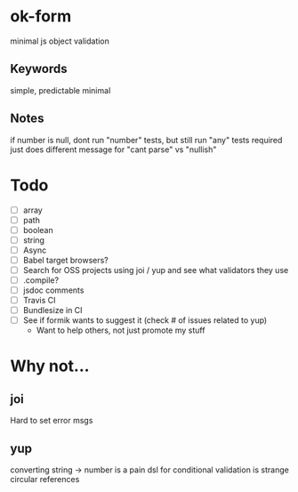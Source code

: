 # ok-form

minimal js object validation

## Keywords

simple, predictable
minimal

## Notes

if number is null, dont run "number" tests, but still run "any" tests
required just does different message for "cant parse" vs "nullish"

# Todo

- [ ] array
- [ ] path
- [ ] boolean
- [ ] string
- [ ] Async
- [ ] Babel target browsers?
- [ ] Search for OSS projects using joi / yup and see what validators they use
- [ ] .compile?
- [ ] jsdoc comments
- [ ] Travis CI
- [ ] Bundlesize in CI
- [ ] See if formik wants to suggest it (check # of issues related to yup)
  - Want to help others, not just promote my stuff

# Why not...

## joi

Hard to set error msgs

## yup

converting string -> number is a pain
dsl for conditional validation is strange
circular references

